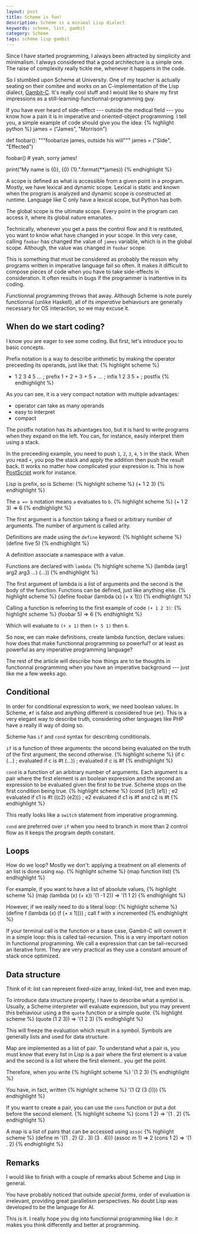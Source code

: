 ```yaml
---
layout: post
title: Scheme is fun!
description: Scheme is a minimal Lisp dialect
keywords: scheme, list, gambit
category: Scheme
tags: scheme lisp gambit
---
```


Since I have started programming, I always been attracted by simplicity and
minimalism. I always considered that a good architecture is a simple one. The
raise of complexity really tickle me, whenever it happens in the code.

So I stumbled upon Scheme at University. One of my teacher is actually seating
on their comitee and works on an C-implementation of the Lisp dialect,
[Gambit-C](http://gambitscheme.org/wiki/index.php/Main_Page). It's really cool
stuff and I would like to share my first impressions as a
still-learning-functionnal-programming guy.

If you have ever heard of side-effect --- outside the medical field --- you know
how a pain it is in imperative and oriented-object programming. I tell you, a
simple example of code should give you the idea:
{% highlight python %}
james = ("James", "Morrison")

def foobar():
    """foobarize james, outside his will"""
    james = ("Side", "Effected")

foobar() # yeah, sorry james!

print("My name is {0}, {0} {1}.".format(**james))
{% endhighlight %}

A scope is defined as what is accessible from a given point in a program. Mostly,
we have lexical and dynamic scope. Lexical is static and known when the program
is analyzed and dynamic scope is constructed at runtime. Language like C only
have a lexical scope, but Python has both.

The global scope is the ultimate scope. Every point in the program can access
it, where its global nature emanates.

Technically, whenever you get a pass the control flow and it is restituted, you
want to know what have changed in your scope. In this very case, calling
`foobar` has changed the value of `james` variable, which is in the global
scope. Although, the value was changed in `foobar` scope.

This is something that must be considered as probably the reason why programs
written in imperative language fail so often. It makes it difficult to compose
pieces of code when you have to take side-effects in consideration. It often
results in bugs if the programmer is inattentive in its coding.

Functionnal programming throws that away. Although Scheme is note purely
functionnal (unlike Haskell), all of its *imperative* behiavours are generally
necessary for OS interaction, so we may excuse it.

When do we start coding?
------------------------
I know you are eager to see some coding. But first, let's introduce you to basic
concepts.

Prefix notation is a way to describe arithmetic by making the operator
preceeding its operands, just like that:
{% highlight scheme %}
+ 1 2 3 4 5 ...     ; prefix
1 + 2 + 3 + 5 + ... ; infix
1 2 3 5 +           ; postfix
{% endhighlight %}

As you can see, it is a very compact notation with multiple advantages:
* operator can take as many operands
* easy to interpret
* compact

The postfix notation has its advantages too, but it is hard to write programs
when they expand on the left. You can, for instance, easily interpret them using
a stack.

In the preceeding example, you need to push `1`, `2`, `3`, `4`, `5` in the
stack. When you read `+`, you pop the stack and apply the addition then push the
result back. It works no matter how complicated your expression is. This is how
[PostScript](http://en.wikipedia.org/wiki/PostScript) work for instance.

Lisp is prefix, so is Scheme:
{% highlight scheme %}
(+ 1 2 3)
{% endhighlight %}

The `a => b` notation means `a` evaluates to `b`.
{% highlight scheme %}
(+ 1 2 3) => 6
{% endhighlight %}

The first argument is a function taking a fixed or arbitrary number of
arguments. The number of argument is called arity.

Definitions are made using the `define` keyword:
{% highlight scheme %}
(define five 5)
{% endhighlight %}

A definition associate a namespace with a value.

Functions are declared with `lambda`:
{% highlight scheme %}
(lambda (arg1 arg2 arg3 ...)
  (...))
{% endhighlight %}

The first argument of lambda is a list of arguments and the second is the body
of the function. Functions can be defined, just like anything else.
{% highlight scheme %}
(define foobar (lambda (x)
  (+ x 1)))
{% endhighlight %}

Calling a function is refeering to the first example of code `(+ 1 2 3)`:
{% highlight scheme %}
(foobar 5) => 6
{% endhighlight %}

Which will evaluate to `(+ x 1)` then `(+ 5 1)` then `6`.

So now, we can make definitions, create lambda function, declare values: how
does that make functionnal programming so powerful? or at least as powerful as
any imperative programming language?

The rest of the article will describe how things are to be thoughts in
functionnal programming when you have an imperative background --- just like me
a few weeks ago.

Conditional
-----------
In order for conditional expression to work, we need boolean values. In Scheme,
`#f` is false and anything different is considered true (`#t`). This is a very
elegant way to describe truth, considering other languages like PHP have a
really ill way of doing so.

Scheme has `if` and `cond` syntax for describing conditionals.

`if` is a function of three arguments: the second
being evaluated on the truth of the first argument, the second otherwise.
{% highlight scheme %}
(if c
  (...)  ; evaluated if c is #t
  (...)) ; evaluated if c is #f
{% endhighlight %}

`cond` is a function of an arbitrary number of arguments. Each argument is a
pair where the first element is an boolean expression and the second an
expression to be evaluated given the first to be true. Scheme stops on the first
condition being true.
{% highlight scheme %}
(cond
  ((c1) (e1))  ; e2 evaluated if c1 is #t
  ((c2) (e2))) ; e2 evaluated if c1 is #f and c2 is #t
{% endhighlight %}

This really looks like a `switch` statement from imperative programming.

`cond` are preferred over `if` when you need to branch in more than 2 control
flow as it keeps the program depth constant.

Loops
-----
How do we loop? Mostly we don't: applying a treatment on all elements of an
list is done using `map`.
{% highlight scheme %}
(map function list)
{% endhighlight %}

For example, if you want to have a list of absolute values,
{% highlight scheme %}
(map (lambda (x)
       (+ x)) '(1 -1 2))
=> '(1 1 2)
{% endhighlight %}

However, if we really need to do a literal loop:
{% highlight scheme %}
(define f (lambda (x)
    (f (+ x 1)))) ; call f with x incremented
{% endhighlight %}

If your terminal call is the function or a base case, Gambit-C will convert it
in a simple loop: this is called tail-recursion. This is a very important notion
in functionnal programming. We call a expression that can be tail-recursed an
iterative form. They are very practical as they use a constant amount of stack
once optimized.

Data structure
--------------
Think of it: list can represent fixed-size array, linked-list, tree and even
map.

To introduce data structure property, I have to describe what a symbol is.
Usually, a Scheme interpreter will evaluate expression, but you may prevent this
behiaviour using a the `quote` function or a simple quote.
{% highlight scheme %}
(quote (1 2 3)) => '(1 2 3)
{% endhighlight %}

This will freeze the evaluation which result in a symbol. Symbols are generally
lists and used for data structure.

Map are implemented as a list of pair. To understand what a pair is, you must
know that every list in Lisp is a pair where the first element is a value and
the second is a list where the first element.. you get the point.

Therefore, when you write
{% highlight scheme %}
'(1 2 3)
{% endhighlight %}

You have, in fact, written
{% highlight scheme %}
'(1 (2 (3 ())))
{% endhighlight %}

If you want to create a pair, you can use the `cons` function or put a dot
before the second element.
{% highlight scheme %}
(cons 1 2) => '(1 . 2)
{% endhighlight %}

A map is a list of pairs that can be accessed using `assoc`
{% highlight scheme %}
(define m '((1 . 2) (2 . 3) (3 . 4)))
(assoc m 1) => 2
(cons 1 2) => '(1 . 2)
{% endhighlight %}

Remarks
-------
I would like to finish with a couple of remarks about Scheme and Lisp in
general.

You have probably noticed that outside _special forms_, order of evaluation is
irrelevant, providing great parallelism perspectives. No doubt Lisp was
developed to be the language for AI.

This is it. I really hope you dig into functionnal programming like I do: it
makes you think differently and better at programming.


